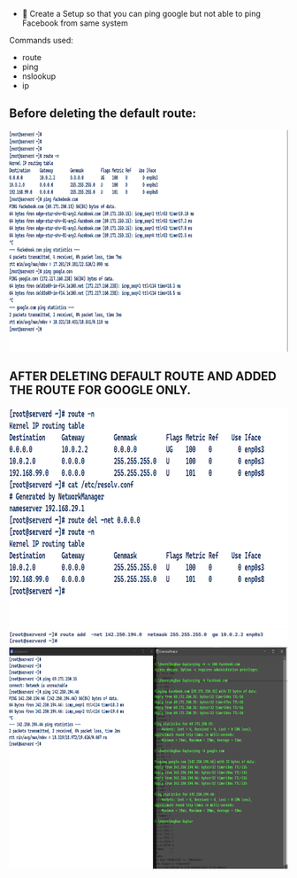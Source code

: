 - 🔰 Create a Setup so that you can ping google  but not able to ping Facebook from same system

Commands used:

- route 
- ping
- nslookup
- ip

## Before deleting the default route:

<img src="./ss/normal.PNG" width=600 height=400>


## AFTER DELETING DEFAULT ROUTE AND ADDED THE ROUTE FOR GOOGLE ONLY.

<img src="./ss/02-route-del.PNG" width=600 height=400>


<img src="./ss/route-added.PNG">

<img src="./ss/done.PNG" width=600 height=400>





